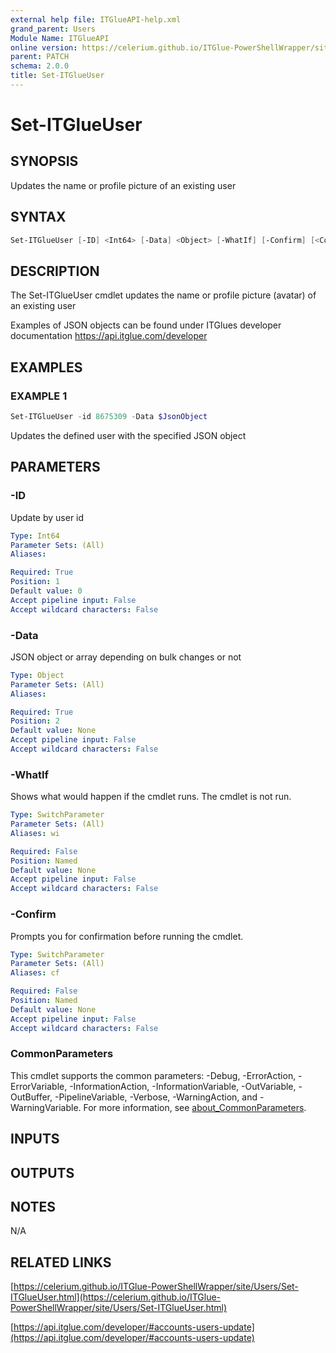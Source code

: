 ```yaml
---
external help file: ITGlueAPI-help.xml
grand_parent: Users
Module Name: ITGlueAPI
online version: https://celerium.github.io/ITGlue-PowerShellWrapper/site/Users/Set-ITGlueUser.html
parent: PATCH
schema: 2.0.0
title: Set-ITGlueUser
---
```


# Set-ITGlueUser

## SYNOPSIS
Updates the name or profile picture of an existing user

## SYNTAX

```powershell
Set-ITGlueUser [-ID] <Int64> [-Data] <Object> [-WhatIf] [-Confirm] [<CommonParameters>]
```

## DESCRIPTION
The Set-ITGlueUser cmdlet updates the name or profile picture (avatar)
of an existing user

Examples of JSON objects can be found under ITGlues developer documentation
    https://api.itglue.com/developer

## EXAMPLES

### EXAMPLE 1
```powershell
Set-ITGlueUser -id 8675309 -Data $JsonObject
```

Updates the defined user with the specified JSON object

## PARAMETERS

### -ID
Update by user id

```yaml
Type: Int64
Parameter Sets: (All)
Aliases:

Required: True
Position: 1
Default value: 0
Accept pipeline input: False
Accept wildcard characters: False
```

### -Data
JSON object or array depending on bulk changes or not

```yaml
Type: Object
Parameter Sets: (All)
Aliases:

Required: True
Position: 2
Default value: None
Accept pipeline input: False
Accept wildcard characters: False
```

### -WhatIf
Shows what would happen if the cmdlet runs.
The cmdlet is not run.

```yaml
Type: SwitchParameter
Parameter Sets: (All)
Aliases: wi

Required: False
Position: Named
Default value: None
Accept pipeline input: False
Accept wildcard characters: False
```

### -Confirm
Prompts you for confirmation before running the cmdlet.

```yaml
Type: SwitchParameter
Parameter Sets: (All)
Aliases: cf

Required: False
Position: Named
Default value: None
Accept pipeline input: False
Accept wildcard characters: False
```

### CommonParameters
This cmdlet supports the common parameters: -Debug, -ErrorAction, -ErrorVariable, -InformationAction, -InformationVariable, -OutVariable, -OutBuffer, -PipelineVariable, -Verbose, -WarningAction, and -WarningVariable. For more information, see [about_CommonParameters](http://go.microsoft.com/fwlink/?LinkID=113216).

## INPUTS

## OUTPUTS

## NOTES
N/A

## RELATED LINKS

[https://celerium.github.io/ITGlue-PowerShellWrapper/site/Users/Set-ITGlueUser.html](https://celerium.github.io/ITGlue-PowerShellWrapper/site/Users/Set-ITGlueUser.html)

[https://api.itglue.com/developer/#accounts-users-update](https://api.itglue.com/developer/#accounts-users-update)


